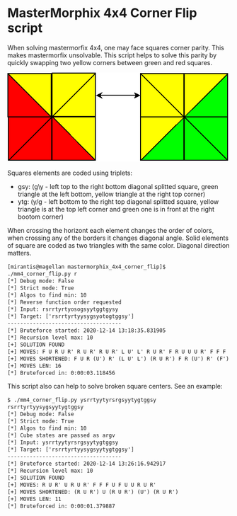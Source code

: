 # MasterMorphix 4x4 Corner Flip script

When solving mastermorfix 4x4, one may face squares corner parity. This makes mastermorfix unsolvable.
This script helps to solve this parity by quickly swapping two yellow corners between green and red squares.

![squares](squares.png)

Squares elements are coded using triplets:
- gsy: (g\y - left top to the right bottom diagonal splitted square, green triangle at the left bottom, yellow triangle at the right top corner)
- ytg: (y/g - left bottom to the right top diagonal splitted square, yellow triangle is at the top left corner and green one is in front at the right bootom corner)

When crossing the horizont each element changes the order of colors, when crossing any of the borders it changes diagonal angle.
Solid elements of square are coded as two triangles with the same color. Diagonal direction matters.

    [mirantis@magellan mastermorphix_4x4_corner_flip]$ ./mm4_corner_flip.py r
    [*] Debug mode: False
    [*] Strict mode: True
    [*] Algos to find min: 10
    [*] Reverse function order requested
    [*] Input: rsrrtyrtyosogsyytggtgysy
    [*] Target: ['rsrrtyrtyysygsyotogtggsy']
    ------------------------------------
    [*] Bruteforce started: 2020-12-14 13:18:35.831905
    [*] Recursion level max: 10
    [+] SOLUTION FOUND
    [+] MOVES: F U R U R' R U R' R U R' L U' L' R U R' F R U U U R' F F F
    [+] MOVES SHORTENED: F U R (U') R' (L U' L') (R U R') F R (U') R' (F')
    [+] MOVES LEN: 16
    [*] Bruteforced in: 0:00:03.118456

This script also can help to solve broken square centers. See an example:

    $ ./mm4_corner_flip.py ysrrtyytyrsrgsyytygtggsy rsrrtyrtyysygsyytygtggsy
    [*] Debug mode: False
    [*] Strict mode: True
    [*] Algos to find min: 10
    [*] Cube states are passed as argv
    [*] Input: ysrrtyytyrsrgsyytygtggsy
    [*] Target: ['rsrrtyrtyysygsyytygtggsy']
    ------------------------------------
    [*] Bruteforce started: 2020-12-14 13:26:16.942917
    [*] Recursion level max: 10
    [+] SOLUTION FOUND
    [+] MOVES: R U R' U R U R' F F F U F U U R U R'
    [+] MOVES SHORTENED: (R U R') U (R U R') (U') (R U R')
    [+] MOVES LEN: 11
    [*] Bruteforced in: 0:00:01.379887

